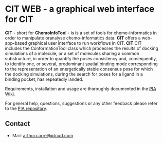 # CIT WEB - a graphical web interface for CIT

**CIT** - short for **ChemoInfoTool** - is is a set of tools for chemo-informatics in order to manipulate oranalyse chemo-informatics data. **CIT** offers a web-app-based graphical user interface to run workflows in CIT. **CIT** CIT includes the ConformationTool class which processes the results of docking simulations of a molecule, or a set of molecules sharing a common substructure, in order to quantify the poses consistency and, consequently, to identify one, or several, predominant spatial binding mode corresponding to the representation of an energetically stable consensus pose for which the docking simulations, during the search for poses for a ligand in a binding pocket, has repeatedly landed.

Requirements, installation and usage are thoroughly documented in the [PIA Wiki](https://github.com/Arthurcarre/ChemoTools/wiki).

For general help, questions, suggestions or any other feedback please refer to the [PIA repository](https://github.com/Arthurcarre/ChemoTools).

## Contact

- Mail: [arthur.carre@icloud.com](mailto:arthur.carre@icloud.com)

